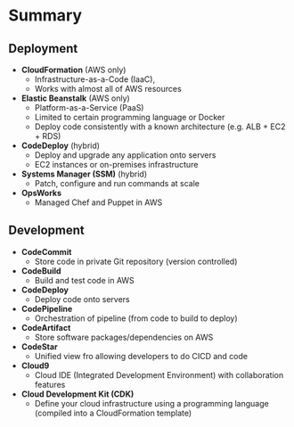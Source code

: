 # Summary

## Deployment

- **CloudFormation** (AWS only)
    - Infrastructure-as-a-Code (IaaC), 
    - Works with almost all of AWS resources
- **Elastic Beanstalk** (AWS only)
    - Platform-as-a-Service (PaaS)
    - Limited to certain programming language or Docker
    - Deploy code consistently with a known architecture (e.g. ALB + EC2 + RDS)
- **CodeDeploy** (hybrid)
    - Deploy and upgrade any application onto servers
    - EC2 instances or on-premises infrastructure
- **Systems Manager (SSM)** (hybrid)
    - Patch, configure and run commands at scale
- **OpsWorks**
    - Managed Chef and Puppet in AWS

## Development

- **CodeCommit**
    - Store code in private Git repository (version controlled)
- **CodeBuild**
    - Build and test code in AWS
- **CodeDeploy**
    - Deploy code onto servers
- **CodePipeline**
    - Orchestration of pipeline (from code to build to deploy)
- **CodeArtifact**
    - Store software packages/dependencies on AWS
- **CodeStar**
    - Unified view fro allowing developers to do CICD and code
- **Cloud9**
    - Cloud IDE (Integrated Development Environment) with collaboration features
- **Cloud Development Kit (CDK)**
    - Define your cloud infrastructure using a programming language (compiled into a CloudFormation template)